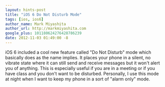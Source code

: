 ```yaml
---
layout: hints-post
title: "iOS 6 Do Not Disturb Mode"
tags: [ios, ios6]
author_name: Mark Miyashita
author_url: http://markmiyashita.com
google_plus: 101180624276428786239
date: 2012-11-03 01:49:00 -8
---
```


iOS 6 included a cool new feature called "Do Not Disturb" mode which basically does as the name implies. It places your phone in a silent, no vibrate state where it can still send and receive messages but it won't alert you of anything. This is especially useful if you are in a meeting or if you have class and you don't want to be disturbed. Personally, I use this mode at night when I want to keep my phone in a sort of "alarm only" mode.

